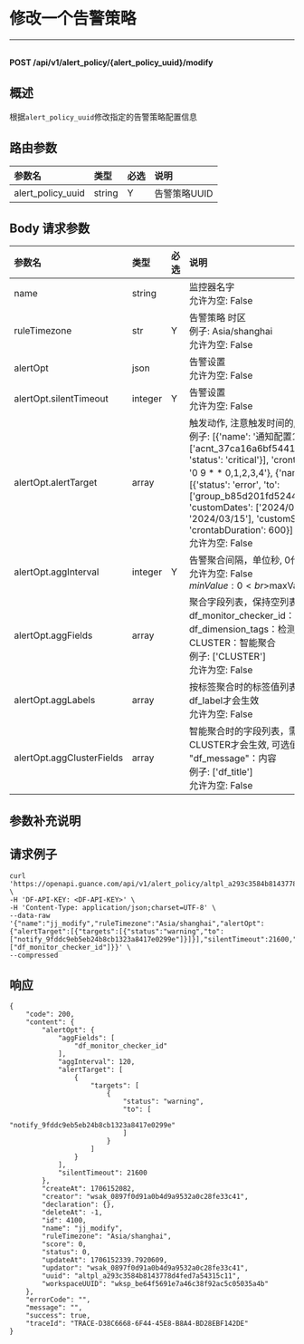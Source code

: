 # 修改一个告警策略

---

<br />**POST /api/v1/alert_policy/\{alert_policy_uuid\}/modify**

## 概述
根据`alert_policy_uuid`修改指定的告警策略配置信息




## 路由参数

| 参数名        | 类型     | 必选   | 说明              |
|:-----------|:-------|:-----|:----------------|
| alert_policy_uuid | string | Y | 告警策略UUID<br> |


## Body 请求参数

| 参数名        | 类型     | 必选   | 说明              |
|:-----------|:-------|:-----|:----------------|
| name | string |  | 监控器名字<br>允许为空: False <br> |
| ruleTimezone | str | Y | 告警策略 时区<br>例子: Asia/shanghai <br>允许为空: False <br> |
| alertOpt | json |  | 告警设置<br>允许为空: False <br> |
| alertOpt.silentTimeout | integer | Y | 告警设置<br>允许为空: False <br> |
| alertOpt.alertTarget | array |  | 触发动作, 注意触发时间的, 参数处理<br>例子: [{'name': '通知配置1', 'targets': [{'to': ['acnt_37ca16a6bf54413090d5e8396fc859cd'], 'status': 'critical'}], 'crontabDuration': 600, 'crontab': '0 9 * * 0,1,2,3,4'}, {'name': '通知配置2', 'targets': [{'status': 'error', 'to': ['group_b85d201fd5244be6842e0d20d35c37dd']}], 'customDates': ['2024/02/10', '2024/03/10', '2024/03/15'], 'customStartTime': '09:30:10', 'crontabDuration': 600}] <br>允许为空: False <br> |
| alertOpt.aggInterval | integer | Y | 告警聚合间隔，单位秒, 0代表不聚合<br>允许为空: False <br>$minValue: 0 <br>$maxValue: 1800 <br> |
| alertOpt.aggFields | array |  | 聚合字段列表，保持空列表[]表示「聚合规则：全部」,  df_monitor_checker_id：监控器/智能巡检/SLO,   df_dimension_tags：检测维度,   df_label：标签,  CLUSTER：智能聚合<br>例子: ['CLUSTER'] <br>允许为空: False <br> |
| alertOpt.aggLabels | array |  | 按标签聚合时的标签值列表，需要在aggFields中指定有df_label才会生效<br>允许为空: False <br> |
| alertOpt.aggClusterFields | array |  | 智能聚合时的字段列表，需要在aggFields中指定有CLUSTER才会生效, 可选值 "df_title"：标题, "df_message"：内容<br>例子: ['df_title'] <br>允许为空: False <br> |

## 参数补充说明





## 请求例子
```shell
curl 'https://openapi.guance.com/api/v1/alert_policy/altpl_a293c3584b8143778d4fed7a54315c11/modify' \
-H 'DF-API-KEY: <DF-API-KEY>' \
-H 'Content-Type: application/json;charset=UTF-8' \
--data-raw '{"name":"jj_modify","ruleTimezone":"Asia/shanghai","alertOpt":{"alertTarget":[{"targets":[{"status":"warning","to":["notify_9fddc9eb5eb24b8cb1323a8417e0299e"]}]}],"silentTimeout":21600,"aggInterval":120,"aggFields":["df_monitor_checker_id"]}}' \
--compressed
```




## 响应
```shell
{
    "code": 200,
    "content": {
        "alertOpt": {
            "aggFields": [
                "df_monitor_checker_id"
            ],
            "aggInterval": 120,
            "alertTarget": [
                {
                    "targets": [
                        {
                            "status": "warning",
                            "to": [
                                "notify_9fddc9eb5eb24b8cb1323a8417e0299e"
                            ]
                        }
                    ]
                }
            ],
            "silentTimeout": 21600
        },
        "createAt": 1706152082,
        "creator": "wsak_0897f0d91a0b4d9a9532a0c28fe33c41",
        "declaration": {},
        "deleteAt": -1,
        "id": 4100,
        "name": "jj_modify",
        "ruleTimezone": "Asia/shanghai",
        "score": 0,
        "status": 0,
        "updateAt": 1706152339.7920609,
        "updator": "wsak_0897f0d91a0b4d9a9532a0c28fe33c41",
        "uuid": "altpl_a293c3584b8143778d4fed7a54315c11",
        "workspaceUUID": "wksp_be64f5691e7a46c38f92ac5c05035a4b"
    },
    "errorCode": "",
    "message": "",
    "success": true,
    "traceId": "TRACE-D38C6668-6F44-45E8-B8A4-BD28EBF142DE"
} 
```




